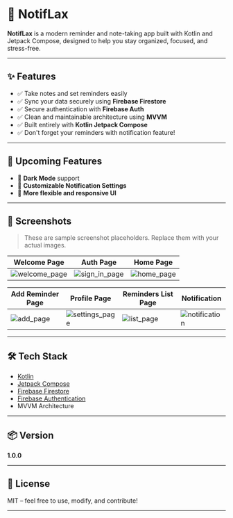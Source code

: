 # 📱 NotifLax

**NotifLax** is a modern reminder and note-taking app built with Kotlin and Jetpack Compose, designed to help you stay organized, focused, and stress-free.

---

## ✨ Features

- ✅ Take notes and set reminders easily  
- ✅ Sync your data securely using **Firebase Firestore**
- ✅ Secure authentication with **Firebase Auth**
- ✅ Clean and maintainable architecture using **MVVM**
- ✅ Built entirely with **Kotlin Jetpack Compose**
- ✅ Don't forget your reminders with notification feature!
---

## 🚧 Upcoming Features

- 🌙 **Dark Mode** support  
- 🔔 **Customizable Notification Settings**  
- 🧩 **More flexible and responsive UI**  

---










## 📸 Screenshots

> These are sample screenshot placeholders. Replace them with your actual images.

| Welcome Page | Auth Page | Home Page |
|-------------|------------------|--------------|
|![welcome_page](https://github.com/user-attachments/assets/f6194b6e-000d-46c9-9076-df23f8f5a386)  | ![sign_in_page](https://github.com/user-attachments/assets/5328ff1d-7966-47d4-83b3-b6c95ab00cd9) |![home_page](https://github.com/user-attachments/assets/6e6c50b8-92f4-4f98-950c-9ded8f7d282b) |

| Add Reminder Page | Profile Page | Reminders List Page | Notification |
|---------------|------------------------|-----------|--------------|
|  ![add_page](https://github.com/user-attachments/assets/5d58e082-931b-45b5-ab19-798d93e679c6) | ![settings_page](https://github.com/user-attachments/assets/ccad986b-247e-4ea0-9ea0-1527a171405c) | ![list_page](https://github.com/user-attachments/assets/c21909c4-1bb8-4469-b4ca-e953a205e651) | ![notification](https://github.com/user-attachments/assets/044b8621-0cca-4801-a40a-a4e67a32fdd5) |

---

## 🛠 Tech Stack

- [Kotlin](https://kotlinlang.org/)
- [Jetpack Compose](https://developer.android.com/jetpack/compose)
- [Firebase Firestore](https://firebase.google.com/docs/firestore)
- [Firebase Authentication](https://firebase.google.com/docs/auth)
- MVVM Architecture

---

## 📦 Version

**1.0.0**

---

## 📄 License

MIT – feel free to use, modify, and contribute!

---

